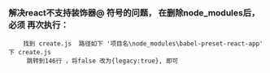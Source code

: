 ### 解决react不支持装饰器@ 符号的问题， 在删除node_modules后，必须 再次执行：
```
    找到 create.js  路径如下 '项目名\node_modules\babel-preset-react-app' 下 create.js 
     跳转到146行 ，将false 改为{legacy:true}, 即可
```